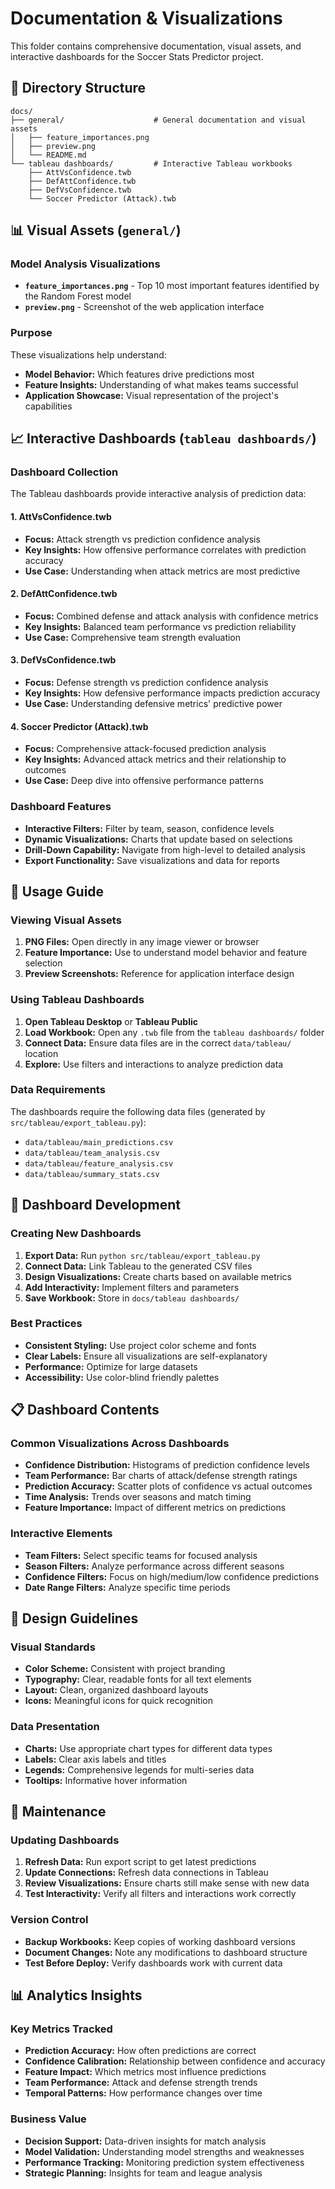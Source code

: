 # Documentation & Visualizations

This folder contains comprehensive documentation, visual assets, and interactive dashboards for the Soccer Stats Predictor project.

## 📁 Directory Structure

```
docs/
├── general/                    # General documentation and visual assets
│   ├── feature_importances.png
│   ├── preview.png
│   └── README.md
└── tableau dashboards/         # Interactive Tableau workbooks
    ├── AttVsConfidence.twb
    ├── DefAttConfidence.twb
    ├── DefVsConfidence.twb
    └── Soccer Predictor (Attack).twb
```

## 📊 Visual Assets (`general/`)

### Model Analysis Visualizations
- **`feature_importances.png`** - Top 10 most important features identified by the Random Forest model
- **`preview.png`** - Screenshot of the web application interface

### Purpose
These visualizations help understand:
- **Model Behavior:** Which features drive predictions most
- **Feature Insights:** Understanding of what makes teams successful
- **Application Showcase:** Visual representation of the project's capabilities

## 📈 Interactive Dashboards (`tableau dashboards/`)

### Dashboard Collection
The Tableau dashboards provide interactive analysis of prediction data:

#### 1. **AttVsConfidence.twb**
- **Focus:** Attack strength vs prediction confidence analysis
- **Key Insights:** How offensive performance correlates with prediction accuracy
- **Use Case:** Understanding when attack metrics are most predictive

#### 2. **DefAttConfidence.twb**
- **Focus:** Combined defense and attack analysis with confidence metrics
- **Key Insights:** Balanced team performance vs prediction reliability
- **Use Case:** Comprehensive team strength evaluation

#### 3. **DefVsConfidence.twb**
- **Focus:** Defense strength vs prediction confidence analysis
- **Key Insights:** How defensive performance impacts prediction accuracy
- **Use Case:** Understanding defensive metrics' predictive power

#### 4. **Soccer Predictor (Attack).twb**
- **Focus:** Comprehensive attack-focused prediction analysis
- **Key Insights:** Advanced attack metrics and their relationship to outcomes
- **Use Case:** Deep dive into offensive performance patterns

### Dashboard Features
- **Interactive Filters:** Filter by team, season, confidence levels
- **Dynamic Visualizations:** Charts that update based on selections
- **Drill-Down Capability:** Navigate from high-level to detailed analysis
- **Export Functionality:** Save visualizations and data for reports

## 🎯 Usage Guide

### Viewing Visual Assets
1. **PNG Files:** Open directly in any image viewer or browser
2. **Feature Importance:** Use to understand model behavior and feature selection
3. **Preview Screenshots:** Reference for application interface design

### Using Tableau Dashboards
1. **Open Tableau Desktop** or **Tableau Public**
2. **Load Workbook:** Open any `.twb` file from the `tableau dashboards/` folder
3. **Connect Data:** Ensure data files are in the correct `data/tableau/` location
4. **Explore:** Use filters and interactions to analyze prediction data

### Data Requirements
The dashboards require the following data files (generated by `src/tableau/export_tableau.py`):
- `data/tableau/main_predictions.csv`
- `data/tableau/team_analysis.csv`
- `data/tableau/feature_analysis.csv`
- `data/tableau/summary_stats.csv`

## 🔧 Dashboard Development

### Creating New Dashboards
1. **Export Data:** Run `python src/tableau/export_tableau.py`
2. **Connect Data:** Link Tableau to the generated CSV files
3. **Design Visualizations:** Create charts based on available metrics
4. **Add Interactivity:** Implement filters and parameters
5. **Save Workbook:** Store in `docs/tableau dashboards/`

### Best Practices
- **Consistent Styling:** Use project color scheme and fonts
- **Clear Labels:** Ensure all visualizations are self-explanatory
- **Performance:** Optimize for large datasets
- **Accessibility:** Use color-blind friendly palettes

## 📋 Dashboard Contents

### Common Visualizations Across Dashboards
- **Confidence Distribution:** Histograms of prediction confidence levels
- **Team Performance:** Bar charts of attack/defense strength ratings
- **Prediction Accuracy:** Scatter plots of confidence vs actual outcomes
- **Time Analysis:** Trends over seasons and match timing
- **Feature Importance:** Impact of different metrics on predictions

### Interactive Elements
- **Team Filters:** Select specific teams for focused analysis
- **Season Filters:** Analyze performance across different seasons
- **Confidence Filters:** Focus on high/medium/low confidence predictions
- **Date Range Filters:** Analyze specific time periods

## 🎨 Design Guidelines

### Visual Standards
- **Color Scheme:** Consistent with project branding
- **Typography:** Clear, readable fonts for all text elements
- **Layout:** Clean, organized dashboard layouts
- **Icons:** Meaningful icons for quick recognition

### Data Presentation
- **Charts:** Use appropriate chart types for different data types
- **Labels:** Clear axis labels and titles
- **Legends:** Comprehensive legends for multi-series data
- **Tooltips:** Informative hover information

## 🔄 Maintenance

### Updating Dashboards
1. **Refresh Data:** Run export script to get latest predictions
2. **Update Connections:** Refresh data connections in Tableau
3. **Review Visualizations:** Ensure charts still make sense with new data
4. **Test Interactivity:** Verify all filters and interactions work correctly

### Version Control
- **Backup Workbooks:** Keep copies of working dashboard versions
- **Document Changes:** Note any modifications to dashboard structure
- **Test Before Deploy:** Verify dashboards work with current data

## 📊 Analytics Insights

### Key Metrics Tracked
- **Prediction Accuracy:** How often predictions are correct
- **Confidence Calibration:** Relationship between confidence and accuracy
- **Feature Impact:** Which metrics most influence predictions
- **Team Performance:** Attack and defense strength trends
- **Temporal Patterns:** How performance changes over time

### Business Value
- **Decision Support:** Data-driven insights for match analysis
- **Model Validation:** Understanding model strengths and weaknesses
- **Performance Tracking:** Monitoring prediction system effectiveness
- **Strategic Planning:** Insights for team and league analysis
